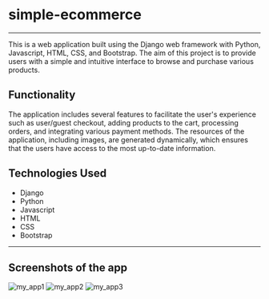 # simple-ecommerce
------------------
This is a web application built using the Django web framework with Python, Javascript, HTML, CSS, and Bootstrap. The aim of this project is to provide users with a simple and intuitive interface to browse and purchase various products.

## Functionality

The application includes several features to facilitate the user's experience such as user/guest checkout, adding products to the cart, processing orders, and integrating various payment methods. The resources of the application, including images, are generated dynamically, which ensures that the users have access to the most up-to-date information.

## Technologies Used
* Django
* Python
* Javascript
* HTML
* CSS
* Bootstrap
------------------
## Screenshots of the app
![my_app1](https://user-images.githubusercontent.com/75336351/220438835-0edbf77c-502d-4ce8-ac2e-ce7c133d6bfd.jpg)
![my_app2](https://user-images.githubusercontent.com/75336351/220438848-ed2a9ba5-3eaa-4123-8968-8a6a924c6cf8.jpg)
![my_app3](https://user-images.githubusercontent.com/75336351/220438857-ddcd137f-7619-4ba4-a035-3b3e2bef48b8.jpg)


